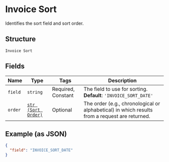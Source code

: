 
# Invoice Sort

Identifies the sort field and sort order.

## Structure

`Invoice Sort`

## Fields

| Name | Type | Tags | Description |
|  --- | --- | --- | --- |
| `field` | `string` | Required, Constant | The field to use for sorting.<br>**Default**: `'INVOICE_SORT_DATE'` |
| `order` | [`str (Sort Order)`](../../doc/models/sort-order.md) | Optional | The order (e.g., chronological or alphabetical) in which results from a request are returned. |

## Example (as JSON)

```json
{
  "field": "INVOICE_SORT_DATE"
}
```

